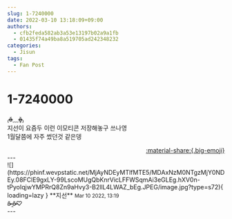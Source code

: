 ```yaml
---
slug: 1-7240000
date: 2022-03-10 13:18:09+09:00
authors:
  - cfb2feda582ab3a53e13197b02a9a1fb
  - 01435f74a49ba8a519705ad242348232
categories:
  - Jisun
tags:
  - Fan Post
---
```


# 1-7240000

<div class="post-container" markdown="1">
<div class="content-container md-sidebar__scrollwrap" markdown="1">

₍o̴̶̷᷄﹏o̴̶̷̥᷅₎ <br>지선이 요즘두 이런 이모티콘 저장해놓구 쓰나영<br>1월달쯤에 자주 썼던것 같은뎅<br>

</div>
</div>

<div style="text-align: right;" markdown="1">
<a href="https://weverse.io/fromis9/fanpost/1-7240000" style="text-align: right;">:material-share:{.big-emoji}</a>
</div>
---

<div class="comments-container md-sidebar__scrollwrap" markdown="1">
<div class="comment" markdown="1">
<div class='id-container' markdown="1">
![](https://phinf.wevpstatic.net/MjAyNDEyMTlfMTE5/MDAxNzM0NTgzMjY0NDEy.08FClE9gxLY-99LscoMUgQbKnrVicLFFWSqmAi3eGLEg.hXV0n-tPyoIqjwYMPRrQ8Zn9aHvy3-B2llL4LWAZ_bEg.JPEG/image.jpg?type=s72){ loading=lazy }
**<span class="artist">지선</span>** <small>Mar 10 2022, 13:19</small><br>
</div>
<div class='comment-body' markdown="1">
ʚ̴̶̷̆ ̯ʚ̴̶̷̆♡ 
</div>
</div>
</div>
---
